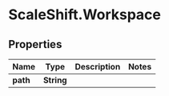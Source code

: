 # ScaleShift.Workspace

## Properties
Name | Type | Description | Notes
------------ | ------------- | ------------- | -------------
**path** | **String** |  | 


